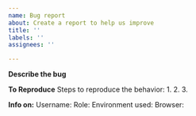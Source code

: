 ```yaml
---
name: Bug report
about: Create a report to help us improve
title: ''
labels: ''
assignees: ''

---
```


**Describe the bug**


**To Reproduce**
Steps to reproduce the behavior:
1. 
2.
3.

**Info on:**
Username:
Role:
Environment used:
Browser:

